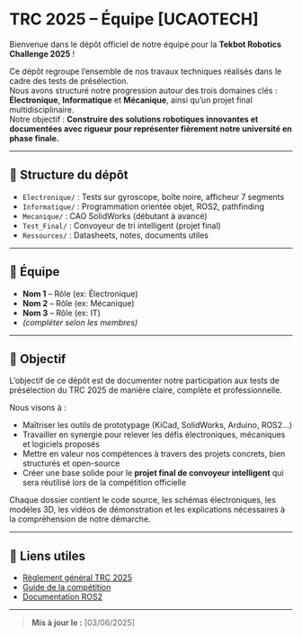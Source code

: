 # TRC 2025 – Équipe [UCAOTECH]

Bienvenue dans le dépôt officiel de notre équipe pour la **Tekbot Robotics Challenge 2025** !

Ce dépôt regroupe l’ensemble de nos travaux techniques réalisés dans le cadre des tests de présélection.  
Nous avons structuré notre progression autour des trois domaines clés : **Électronique**, **Informatique** et **Mécanique**, ainsi qu’un projet final multidisciplinaire.  
Notre objectif : **Construire des solutions robotiques innovantes et documentées avec rigueur pour représenter fièrement notre université en phase finale.**

---

## 🔧 Structure du dépôt

- `Electronique/` : Tests sur gyroscope, boîte noire, afficheur 7 segments
- `Informatique/` : Programmation orientée objet, ROS2, pathfinding
- `Mecanique/` : CAO SolidWorks (débutant à avancé)
- `Test_Final/` : Convoyeur de tri intelligent (projet final)
- `Ressources/` : Datasheets, notes, documents utiles

---

## 👥 Équipe

- **Nom 1** – Rôle (ex: Électronique)
- **Nom 2** – Rôle (ex: Mécanique)
- **Nom 3** – Rôle (ex: IT)
- *(compléter selon les membres)*

---

## 📌 Objectif

L’objectif de ce dépôt est de documenter notre participation aux tests de présélection du TRC 2025 de manière claire, complète et professionnelle.

Nous visons à :

- Maîtriser les outils de prototypage (KiCad, SolidWorks, Arduino, ROS2…)
- Travailler en synergie pour relever les défis électroniques, mécaniques et logiciels proposés
- Mettre en valeur nos compétences à travers des projets concrets, bien structurés et open-source
- Créer une base solide pour le **projet final de convoyeur intelligent** qui sera réutilisé lors de la compétition officielle

Chaque dossier contient le code source, les schémas électroniques, les modèles 3D, les vidéos de démonstration et les explications nécessaires à la compréhension de notre démarche.

---

## 🔗 Liens utiles

- [Règlement général TRC 2025](lien)
- [Guide de la compétition](lien)
- [Documentation ROS2](https://docs.ros.org/en/humble/index.html)

---

> **Mis à jour le :** [03/06/2025]
